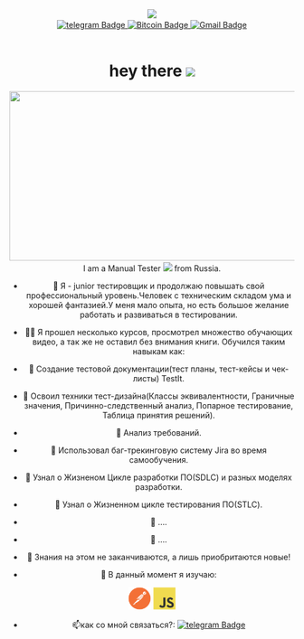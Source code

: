 <div id="header" align="center">
  <img src="https://i.giphy.com/media/v1.Y2lkPTc5MGI3NjExMHcxNm12NmRzbGxmbmgyeWZ4eno0NTBnM3Z6eDgyNGc4eXZwbWRjZyZlcD12MV9pbnRlcm5hbF9naWZfYnlfaWQmY3Q9Zw/13GIgrGdslD9oQ/giphy.gif" width="500"/>
  <div align="center"></div>
<div id="badges">
   <a href="https://t.me/RedBertST">
    <img src="https://img.shields.io/badge/Telegram-2CA5E0?style=for-the-badge&logo=telegram&logoColor=white" alt="telegram Badge"/>
  </a>
  <a href="bc1qxgp5jh64quny5shun7t8nlnn32kgduvwppf8mk">
    <img src="https://img.shields.io/badge/Bitcoin-000000?style=for-the-badge&logo=bitcoin&logoColor=white" alt="Bitcoin Badge"/>
  </a>
<a href="mailto:telezhenkoalbert@gmail.com">
<img src="https://img.shields.io/badge/Gmail-D14836?style=for-the-badge&logo=gmail&logoColor=white" alt="Gmail Badge"/>
  </a>
<div align="center">
<img src="https://komarev.com/ghpvc/?username=AlbertSt7&style=flat-square&color=blue" alt=""/>
<h1>
  hey there
  <img src="https://media.giphy.com/media/hvRJCLFzcasrR4ia7z/giphy.gif" width="30px"/>
</h1>
<div align="center">
  <img src="https://media.giphy.com/media/dWesBcTLavkZuG35MI/giphy.gif" width="600" height="300"/>
</div>
I am a Manual Tester <img src="https://media.giphy.com/media/WUlplcMpOCEmTGBtBW/giphy.gif" width="30"> from Russia.
  
- :telescope: Я - junior тестировщик и продолжаю повышать свой профессиональный уровень.Человек с техническим складом ума и хорошей фантазией.У меня мало опыта, но есть большое желание работать и развиваться в тестировании.
  
- :man_student: Я прошел несколько курсов, просмотрел множество обучающих видео, а так же не оставил без внимания книги. Обучился таким навыкам как:
 -  :red_circle: Создание тестовой документации(тест планы, тест-кейсы и чек-листы) TestIt.
-  :red_circle: Освоил техники тест-дизайна(Классы эквивалентности, Граничные значения, Причинно-следственный анализ, Попарное тестирование, Таблица принятия решений).
- :red_circle: Анализ требований.
- :red_circle: Использовал баг-трекинговую систему Jira во время самообучения.
- :red_circle: Узнал о Жизненом Цикле разработки ПО(SDLC) и разных моделях разработки.
- :red_circle: Узнал о Жизненном цикле тестирования ПО(STLC).
- :red_circle: ....
- :red_circle: ....
- :red_circle: Знания на этом не заканчиваются, а лишь приобритаются новые!
- :eyes: В данный момент я изучаю: 

<div>
   <img src="https://github.com/devicons/devicon/blob/master/icons/postman/postman-original.svg" title="Git" **alt="Git" width="40" height="40"/>
<img src="https://github.com/devicons/devicon/blob/master/icons/javascript/javascript-original.svg" title="Git" **alt="Git" width="40" height="40"/>
</div>
 


- :mailbox:как со мной связаться?: <a href="https://t.me/RedBertST">
    <img src="https://img.shields.io/badge/Telegram-2CA5E0?style=for-the-badge&logo=telegram&logoColor=white" alt="telegram Badge"/>
  </div>

  



